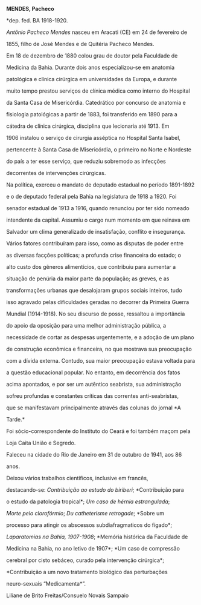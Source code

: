 **MENDES, Pacheco**



\*dep. fed. BA 1918-1920.



*Antônio Pacheco Mendes* nasceu em Aracati (CE) em 24 de fevereiro de

1855, filho de José Mendes e de Quitéria Pacheco Mendes.



Em 18 de dezembro de 1880 colou grau de doutor pela Faculdade de

Medicina da Bahia. Durante dois anos especializou-se em anatomia

patológica e clínica cirúrgica em universidades da Europa, e durante

muito tempo prestou serviços de clínica médica como interno do Hospital

da Santa Casa de Misericórdia. Catedrático por concurso de anatomia e

fisiologia patológicas a partir de 1883, foi transferido em 1890 para a

cátedra de clínica cirúrgica, disciplina que lecionaria até 1913. Em

1906 instalou o serviço de cirurgia asséptica no Hospital Santa Isabel,

pertencente à Santa Casa de Misericórdia, o primeiro no Norte e Nordeste

do país a ter esse serviço, que reduziu sobremodo as infecções

decorrentes de intervenções cirúrgicas.



Na política, exerceu o mandato de deputado estadual no período 1891-1892

e o de deputado federal pela Bahia na legislatura de 1918 a 1920. Foi

senador estadual de 1913 a 1916, quando renunciou por ter sido nomeado

intendente da capital. Assumiu o cargo num momento em que reinava em

Salvador um clima generalizado de insatisfação, conflito e insegurança.

Vários fatores contribuíram para isso, como as disputas de poder entre

as diversas facções políticas; a profunda crise financeira do estado; o

alto custo dos gêneros alimentícios, que contribuiu para aumentar a

situação de penúria da maior parte da população; as greves, e as

transformações urbanas que desalojaram grupos sociais inteiros, tudo

isso agravado pelas dificuldades geradas no decorrer da Primeira Guerra

Mundial (1914-1918). No seu discurso de posse, ressaltou a importância

do apoio da oposição para uma melhor administração pública, a

necessidade de cortar as despesas urgentemente, e a adoção de um plano

de construção econômica e financeira, no que mostrava sua preocupação

com a dívida externa. Contudo, sua maior preocupação estava voltada para

a questão educacional popular. No entanto, em decorrência dos fatos

acima apontados, e por ser um autêntico seabrista, sua administração

sofreu profundas e constantes críticas das correntes anti-seabristas,

que se manifestavam principalmente através das colunas do jornal *A

Tarde.*



Foi sócio-correspondente do Instituto do Ceará e foi também maçom pela

Loja Caita União e Segredo.



Faleceu na cidade do Rio de Janeiro em 31 de outubro de 1941, aos 86

anos.



Deixou vários trabalhos científicos, inclusive em francês,

destacando-se: *Contribuição ao estudo do biriberi*; *Contribuição para

o estudo da patologia tropical*; *Um caso de hérnia estrangulada*;

*Morte pelo clorofórmio*; *Du catheterisme retrogade*; *Sobre um

processo para atingir os abscessos subdiafragmaticos do fígado*;

*Laparatomias na Bahia, 1907-1908*; *Memória histórica da Faculdade de

Medicina na Bahia, no ano letivo de 1907*; *Um caso de compressão

cerebral por cisto sebáceo, curado pela intervenção cirúrgica*;

*Contribuição a um novo tratamento biológico das perturbações

neuro-sexuais “Medicamenta*”.



Liliane de Brito Freitas/Consuelo Novais Sampaio




